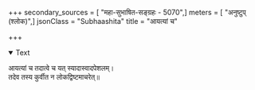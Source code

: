 +++
secondary_sources = [ "महा-सुभाषित-सङ्ग्रहः - 5070",]
meters = [ "अनुष्टुप् (श्लोक)",]
jsonClass = "Subhaashita"
title = "आयत्यां च"

+++

<details open><summary>Text</summary>

आयत्यां च तदात्वे च यत् स्यादास्वादपेशलम्।  
तदेव तस्य कुर्वीत न लोकद्विष्टमाचरेत्॥
</details>
